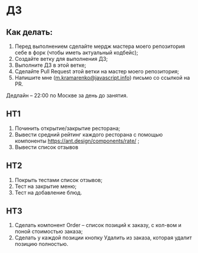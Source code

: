 # ДЗ

## Как делать:

1. Перед выполнением сделайте мердж мастера моего репозитория себе в форк (чтобы иметь актуальный кодбейс);
2. Создайте ветку для выполнения ДЗ;
3. Выполните ДЗ в этой ветке;
4. Сделайте Pull Request этой ветки на мастер моего репозитория;
5. Напишите мне (m.kramarenko@javascript.info) письмо со ссылкой на PR.

Дедлайн – 22:00 по Москве за день до занятия.


## HT1
1. Починить открытие/закрытие ресторана;
2. Вывести средний рейтинг каждого ресторана с помощью компоненты https://ant.design/components/rate/ ;
3. Вывести список отзывов

## HT2
1. Покрыть тестами список отзывов;
2. Тест на закрытие меню;
3. Тест на добавление блюд.

## HT3
1. Сделать компонент Order – список позиций к заказу, с кол-вом и поной стоимостью заказа;
2. Сделать у каждой позиции кнопку Удалить из заказа, которая удалит позицию полностью.  
